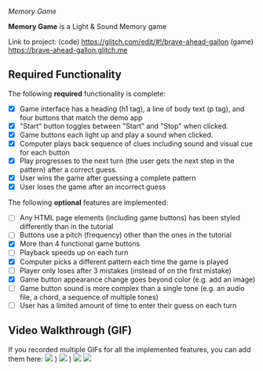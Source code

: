 *Memory Game*

**Memory Game** is a Light & Sound Memory game 

Link to project: (code) https://glitch.com/edit/#!/brave-ahead-gallon (game) https://brave-ahead-gallon.glitch.me

## Required Functionality

The following **required** functionality is complete:

* [x] Game interface has a heading (h1 tag), a line of body text (p tag), and four buttons that match the demo app
* [x] "Start" button toggles between "Start" and "Stop" when clicked. 
* [x] Game buttons each light up and play a sound when clicked. 
* [x] Computer plays back sequence of clues including sound and visual cue for each button
* [x] Play progresses to the next turn (the user gets the next step in the pattern) after a correct guess. 
* [x] User wins the game after guessing a complete pattern
* [x] User loses the game after an incorrect guess

The following **optional** features are implemented:

* [ ] Any HTML page elements (including game buttons) has been styled differently than in the tutorial
* [ ] Buttons use a pitch (frequency) other than the ones in the tutorial
* [x] More than 4 functional game buttons
* [ ] Playback speeds up on each turn
* [x] Computer picks a different pattern each time the game is played
* [ ] Player only loses after 3 mistakes (instead of on the first mistake)
* [x] Game button appearance change goes beyond color (e.g. add an image)
* [ ] Game button sound is more complex than a single tone (e.g. an audio file, a chord, a sequence of multiple tones)
* [ ] User has a limited amount of time to enter their guess on each turn

## Video Walkthrough (GIF)

If you recorded multiple GIFs for all the implemented features, you can add them here:
![](https://user-images.githubusercontent.com/91094256/160330620-78f3a9c8-32c7-422a-889c-9011302fca7d.gif)
)
![](https://user-images.githubusercontent.com/91094256/160331221-8789f9a2-3cc1-46ed-8c22-f85483bc9945.gif)
)
![](https://user-images.githubusercontent.com/91094256/160331233-d977c97d-a2c1-40cf-aa1b-de4c23d01a07.gif)
![](https://user-images.githubusercontent.com/91094256/164799949-cd52cbcf-1b03-470b-8534-878dcc0adf0c.gif)


